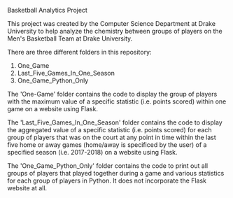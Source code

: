 Basketball Analytics Project

This project was created by the Computer Science Department at Drake University to help analyze the chemistry between groups of players on the Men's Basketball Team at Drake University.

There are three different folders in this repository:
1. One_Game
2. Last_Five_Games_In_One_Season
3. One_Game_Python_Only

The 'One-Game' folder contains the code to display the group of players with the maximum value of a specific statistic (i.e. points scored) within one game on a website using Flask.

The 'Last_Five_Games_In_One_Season' folder contains the code to display the aggregated value of a specific statistic (i.e. points scored) for each group of players that was on the court at any point in time within the last five home or away games (home/away is specificed by the user) of a specified season (i.e. 2017-2018) on a website using Flask.

The 'One_Game_Python_Only' folder contains the code to print out all groups of players that played together during a game and various statistics for each group of players in Python.  It does not incorporate the Flask website at all. 

